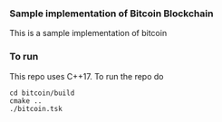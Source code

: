 ### Sample implementation of Bitcoin Blockchain

This is a sample implementation of bitcoin 


### To run 
This repo uses C++17. To run the repo do 
```
cd bitcoin/build
cmake ..
./bitcoin.tsk
```